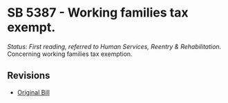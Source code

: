 # SB 5387 - Working families tax exempt.
*Status: First reading, referred to Human Services, Reentry & Rehabilitation.*
Concerning working families tax exemption.

## Revisions
* [Original Bill](1/)